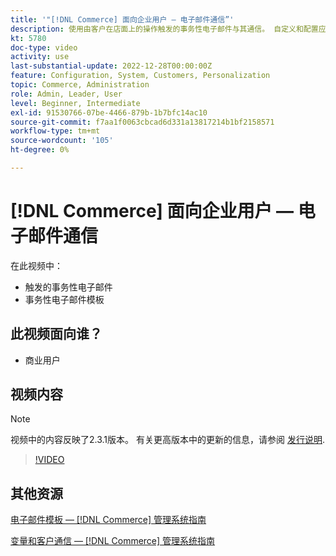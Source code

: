 ```yaml
---
title: '"[!DNL Commerce] 面向企业用户 — 电子邮件通信”'
description: 使用由客户在店面上的操作触发的事务性电子邮件与其通信。 自定义和配置应用商店的电子邮件模板。
kt: 5780
doc-type: video
activity: use
last-substantial-update: 2022-12-28T00:00:00Z
feature: Configuration, System, Customers, Personalization
topic: Commerce, Administration
role: Admin, Leader, User
level: Beginner, Intermediate
exl-id: 91530766-07be-4466-879b-1b7bfc14ac10
source-git-commit: f7aa1f0063cbcad6d331a13817214b1bf2158571
workflow-type: tm+mt
source-wordcount: '105'
ht-degree: 0%

---
```


# [!DNL Commerce] 面向企业用户 — 电子邮件通信

在此视频中：

- 触发的事务性电子邮件
- 事务性电子邮件模板

## 此视频面向谁？

- 商业用户

## 视频内容

>[!NOTE]
>
>视频中的内容反映了2.3.1版本。 有关更高版本中的更新的信息，请参阅 [发行说明](https://experienceleague.adobe.com/docs/commerce-operations/release/notes/overview.html).

>[!VIDEO](https://video.tv.adobe.com/v/36190?quality=12&learn=on)

## 其他资源

[电子邮件模板 —  [!DNL Commerce] 管理系统指南](https://experienceleague.adobe.com/docs/commerce-admin/systems/communications/email-templates.html)

[变量和客户通信 —  [!DNL Commerce] 管理系统指南](https://experienceleague.adobe.com/docs/commerce-admin/systems/introduction.html#variables-and-customer-communications)
